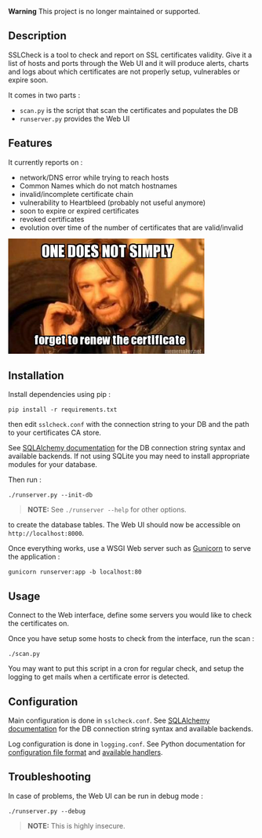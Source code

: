 **Warning** This project is no longer maintained or supported.

## Description ##
SSLCheck is a tool to check and report on SSL certificates validity. Give it a list of hosts and ports through the Web UI and it will produce alerts, charts and logs about which certificates are not properly setup, vulnerables or expire soon.

It comes in two parts :
 - `scan.py` is the script that scan the certificates and populates the DB
 - `runserver.py` provides the Web UI

## Features ##

It currently reports on :
 - network/DNS error while trying to reach hosts
 - Common Names which do not match hostnames
 - invalid/incomplete certificate chain
 - vulnerability to Heartbleed (probably not useful anymore)
 - soon to expire or expired certificates
 - revoked certificates
 - evolution over time of the number of certificates that are valid/invalid

 ![One does not simply forget to renew the certificate](static/img/one-does-not-simply.jpg)

## Installation ##

Install dependencies using pip :

    pip install -r requirements.txt

then edit `sslcheck.conf` with the connection string to your DB and the path to your certificates CA store.

See [SQLAlchemy documentation][2] for the DB connection string syntax and available backends.
If not using SQLite you may need to install appropriate modules for your database.

Then run :

    ./runserver.py --init-db

> **NOTE:** See `./runserver --help` for other options.

to create the database tables. The Web UI should now be accessible on `http://localhost:8000`.

Once everything works, use a WSGI Web server such as [Gunicorn][1] to serve the application :

    gunicorn runserver:app -b localhost:80

## Usage ##

Connect to the Web interface, define some servers you would like to check the certificates on.

Once you have setup some hosts to check from the interface, run the scan :

    ./scan.py

You may want to put this script in a cron for regular check, and setup the logging to get mails when a certificate error is detected.

## Configuration ##

Main configuration is done in `sslcheck.conf`. See [SQLAlchemy documentation][2] for the DB connection string syntax and available backends.

Log configuration is done in `logging.conf`. See Python documentation for [configuration file format][3] and [available handlers][4].

## Troubleshooting ##

In case of problems, the Web UI can be run in debug mode :

    ./runserver.py --debug

> **NOTE:** This is highly insecure.


  [1]: http://gunicorn.org/
  [2]: http://docs.sqlalchemy.org/en/rel_0_9/core/engines.html
  [3]: https://docs.python.org/2/library/logging.config.html#configuration-file-format
  [4]: https://docs.python.org/2/library/logging.handlers.html#module-logging.handlers
